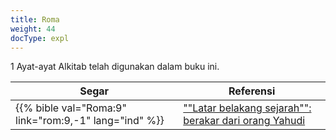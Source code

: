```yaml
---
title: Roma
weight: 44
docType: expl
---
```


1 Ayat-ayat Alkitab telah digunakan dalam buku ini.

| Segar | Referensi |
|-------|-----------|
| {{% bible val="Roma:9" link="rom:9,-1" lang="ind" %}} | [""Latar belakang sejarah"": berakar dari orang Yahudi](/quick/background/history/_index#None) |
